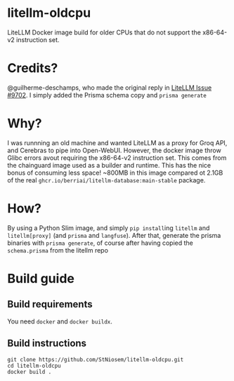 # litellm-oldcpu
LiteLLM Docker image build for older CPUs that do not support the x86-64-v2 instruction set.

# Credits?
@guilherme-deschamps, who made the original reply in [LiteLLM Issue #9702](https://github.com/BerriAI/litellm/issues/9702#issuecomment-3004985175).
I simply added the Prisma schema copy and `prisma generate`

# Why? 
I was runnning an old machine and wanted LiteLLM as a proxy for Groq API, and Cerebras to pipe into Open-WebUI. 
However, the docker image throw Glibc errors avout requiring the x86-64-v2 instruction set. This comes from the chainguard image used as a builder and runtime.
This has the nice bonus of consuming less space! ~800MB in this image compared ot 2.1GB of the real `ghcr.io/berriai/litellm-database:main-stable` package.

# How?
By using a Python Slim image, and simply `pip install`ing `litellm` and `litellm[proxy]` (and `prisma` and `langfuse`).
After that, generate the prisma binaries with `prisma generate`, of course after having copied the `schema.prisma` from the litellm repo

# Build guide
## Build requirements
You need `docker` and `docker buildx`.

## Build instructions
```
git clone https://github.com/StNiosem/litellm-oldcpu.git
cd litellm-oldcpu
docker build .
```
